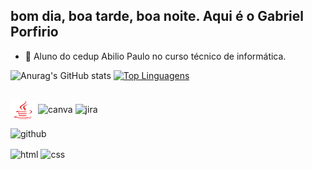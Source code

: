 ## bom dia, boa tarde, boa noite. Aqui é o Gabriel Porfirio

- 📖 Aluno do cedup Abilio Paulo no curso técnico de informática.
  
![Anurag's GitHub stats](https://github-readme-stats.vercel.app/api?username=gabrielporfirio&theme=radical&show_icons=true)
[![Top Linguagens](https://github-readme-stats.vercel.app/api/top-langs/?username=patohomonimo&layout=compact)](https://github.com/anuraghazra/github-readme-stats)

<div style="display: inline_block"><br>
  <img align="center" alt="Rafa-Js" height="30" width="40" src="https://raw.githubusercontent.com/devicons/devicon/master/icons/java/java-plain.svg">
 


  <img align="center" alt="canva" height="30" width="40" src="https://cdn.jsdelivr.net/gh/devicons/devicon@latest/icons/canva/canva-original.svg" />

  <img align="center" alt="jira" height="30" width="40"  src="https://devicon-website.vercel.app/api/jira/plain.svg">

  <br>

  <img align="center" alt="github" height="30" width="40"  src="https://devicon-website.vercel.app/api/github/original.svg"></img>

  <img align="center" alt="html"  height="30" width="40" src="https://cdn.jsdelivr.net/gh/devicons/devicon@latest/icons/html5/html5-original.svg" />

  <img align="center" alt="css"  height="30" width="40" src="https://cdn.jsdelivr.net/gh/devicons/devicon@latest/icons/css3/css3-original.svg" />
          
</div>
 <br><br>
 
<div> 
